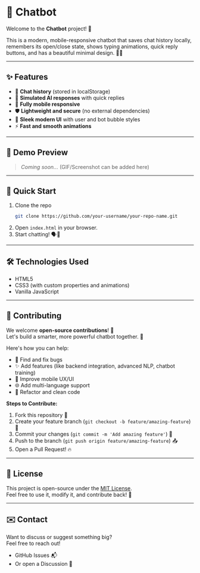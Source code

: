 # 🤖 Chatbot

Welcome to the **Chatbot** project! 🚀

This is a modern, mobile-responsive chatbot that saves chat history locally, remembers its open/close state, shows typing animations, quick reply buttons, and has a beautiful minimal design. 🧠💬

---

## ✨ Features
- 💬 **Chat history** (stored in localStorage)
- 🧠 **Simulated AI responses** with quick replies
- 📱 **Fully mobile responsive**
- 🛡️ **Lightweight and secure** (no external dependencies)
- 🎨 **Sleek modern UI** with user and bot bubble styles
- ⚡ **Fast and smooth animations**

---

## 📸 Demo Preview
> _Coming soon..._ (GIF/Screenshot can be added here)

---

## 🚀 Quick Start

1. Clone the repo
   ```bash
   git clone https://github.com/your-username/your-repo-name.git
   ```
2. Open `index.html` in your browser.
3. Start chatting! 🗣️🤖

---

## 🛠️ Technologies Used
- HTML5
- CSS3 (with custom properties and animations)
- Vanilla JavaScript

---

## 🤝 Contributing

We welcome **open-source contributions**! 🎉  
Let's build a smarter, more powerful chatbot together. 🚀

Here's how you can help:
- 🐛 Find and fix bugs
- ✨ Add features (like backend integration, advanced NLP, chatbot training)
- 📱 Improve mobile UX/UI
- 🌐 Add multi-language support
- 🧹 Refactor and clean code

**Steps to Contribute:**
1. Fork this repository 🍴
2. Create your feature branch (`git checkout -b feature/amazing-feature`) 🚀
3. Commit your changes (`git commit -m 'Add amazing feature'`) 💬
4. Push to the branch (`git push origin feature/amazing-feature`) 📤
5. Open a Pull Request! 🔥

---

## 📝 License

This project is open-source under the [MIT License](LICENSE).  
Feel free to use it, modify it, and contribute back! 🤝

---

## ✉️ Contact

Want to discuss or suggest something big?  
Feel free to reach out!

- GitHub Issues 📬
- Or open a Discussion 💬

